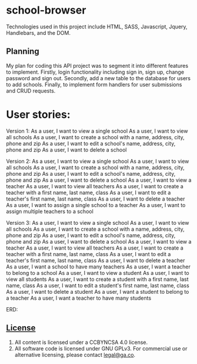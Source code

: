 # school-browser

Technologies used in this project include HTML, SASS, Javascript, Jquery, Handlebars, and the DOM.

## Planning

My plan for coding this API project was to segment it into different features to implement. Firstly, login functionality including sign in, sign up, change password and sign out. Secondly, add a new table to the database for users to add schools. Finally, to implement form handlers for user submissions and CRUD requests.

# User stories:

Version 1:
As a user, I want to view a single school
As a user, I want to view all schools
As a user, I want to create a school with a name, address, city, phone and zip
As a user, I want to edit a school's name, address, city, phone and zip
As a user, I want to delete a school

Version 2:
As a user, I want to view a single school
As a user, I want to view all schools
As a user, I want to create a school with a name, address, city, phone and zip
As a user, I want to edit a school's name, address, city, phone and zip
As a user, I want to delete a school
As a user, I want to view a teacher
As a user, I want to view all teachers
As a user, I want to create a teacher with a first name, last name, class
As a user, I want to edit a teacher's first name, last name, class
As a user, I want to delete a teacher
As a user, I want to assign a single school to a teacher
As a user, I want to assign multiple teachers to a school

Version 3:
As a user, I want to view a single school
As a user, I want to view all schools
As a user, I want to create a school with a name, address, city, phone and zip
As a user, I want to edit a school's name, address, city, phone and zip
As a user, I want to delete a school
As a user, I want to view a teacher
As a user, I want to view all teachers
As a user, I want to create a teacher with a first name, last name, class
As a user, I want to edit a teacher's first name, last name, class
As a user, I want to delete a teacher
As a user, I want a school to have many teachers
As a user, I want a teacher to belong to a school
As a user, I want to view a student
As a user, I want to view all students
As a user, I want to create a student with a first name, last name, class
As a user, I want to edit a student's first name, last name, class
As a user, I want to delete a student
As a user, I want a student to belong to a teacher
As a user, I want a teacher to have many students

ERD:

## [License](LICENSE)

1. All content is licensed under a CC­BY­NC­SA 4.0 license.
1. All software code is licensed under GNU GPLv3. For commercial use or
    alternative licensing, please contact legal@ga.co.
